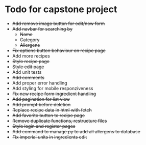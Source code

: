 # Todo for capstone project

* ~~Add remove image button for edit/new form~~
* ~~Add navbar for searching by~~
    - ~~Name~~
    - ~~Category~~
    - ~~Allergens~~
* ~~Fix options button behaviour on recipe page~~
* Add more recipes
* ~~Style recipe page~~
* ~~Style edit page~~
* Add unit tests
* ~~Add comments~~
* Add proper error handling
* Add styling for mobile responziveness
* ~~Fix new recipe form ingredient handling~~
* ~~Add pagination for list view~~
* ~~Add prompt before deletion~~
* ~~Replace recipe data in html with fetch~~
* ~~Add favorite button to recipe page~~
* ~~Remove duplicate functions, restructure files~~
* ~~Style login and register pages~~
* ~~Add command to manage.py to add all allergens to database~~
* ~~Fix imperial units in ingredients edit~~